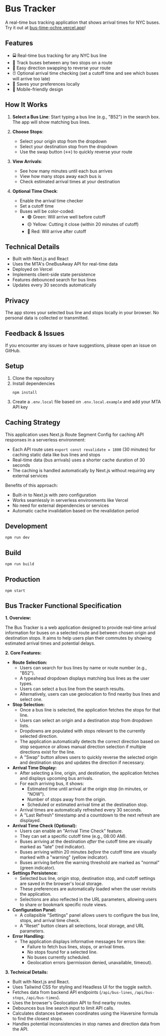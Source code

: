 # Bus Tracker

A real-time bus tracking application that shows arrival times for NYC buses. Try it out at [bus-time-ochre.vercel.app](https://bus-time-ochre.vercel.app/)!

## Features

- 🚍 Real-time bus tracking for any NYC bus line
- 📍 Track buses between any two stops on a route
- 🔄 Easy direction swapping to reverse your route
- ⏰ Optional arrival time checking (set a cutoff time and see which buses will arrive too late)
- 💾 Saves your preferences locally
- 📱 Mobile-friendly design

## How It Works

1. **Select a Bus Line**: Start typing a bus line (e.g., "B52") in the search box. The app will show matching bus lines.

2. **Choose Stops**: 
   - Select your origin stop from the dropdown
   - Select your destination stop from the dropdown
   - Use the swap button (↔️) to quickly reverse your route

3. **View Arrivals**:
   - See how many minutes until each bus arrives
   - View how many stops away each bus is
   - Check estimated arrival times at your destination

4. **Optional Time Check**:
   - Enable the arrival time checker
   - Set a cutoff time
   - Buses will be color-coded:
     - 🟢 Green: Will arrive well before cutoff
     - 🟡 Yellow: Cutting it close (within 20 minutes of cutoff)
     - 🔴 Red: Will arrive after cutoff

## Technical Details

- Built with Next.js and React
- Uses the MTA's OneBusAway API for real-time data
- Deployed on Vercel
- Implements client-side state persistence
- Features debounced search for bus lines
- Updates every 30 seconds automatically

## Privacy

The app stores your selected bus line and stops locally in your browser. No personal data is collected or transmitted.

## Feedback & Issues

If you encounter any issues or have suggestions, please open an issue on GitHub.

## Setup

1. Clone the repository
2. Install dependencies
   ```
   npm install
   ```
3. Create a `.env.local` file based on `.env.local.example` and add your MTA API key

## Caching Strategy

This application uses Next.js Route Segment Config for caching API responses in a serverless environment:

- Each API route uses `export const revalidate = 1800` (30 minutes) for caching static data like bus lines and stops
- Real-time data (bus arrivals) uses a shorter cache duration of 30 seconds
- The caching is handled automatically by Next.js without requiring any external services

Benefits of this approach:
- Built-in to Next.js with zero configuration
- Works seamlessly in serverless environments like Vercel
- No need for external dependencies or services
- Automatic cache invalidation based on the revalidation period

## Development

```
npm run dev
```

## Build

```
npm run build
```

## Production

```
npm start
```

## Bus Tracker Functional Specification

**1. Overview:**

The Bus Tracker is a web application designed to provide real-time arrival information for buses on a selected route and between chosen origin and destination stops. It aims to help users plan their commutes by showing estimated arrival times and potential delays.

**2. Core Features:**

*   **Route Selection:**
    *   Users can search for bus lines by name or route number (e.g., "B52").
    *   A typeahead dropdown displays matching bus lines as the user types.
    *   Users can select a bus line from the search results.
    *   Alternatively, users can use geolocation to find nearby bus lines and select one.
*   **Stop Selection:**
    *   Once a bus line is selected, the application fetches the stops for that line.
    *   Users can select an origin and a destination stop from dropdown lists.
    *   Dropdowns are populated with stops relevant to the currently selected direction.
    *   The application automatically detects the correct direction based on stop sequence or allows manual direction selection if multiple directions exist for the line.
    *   A "Swap" button allows users to quickly reverse the selected origin and destination stops and updates the direction if necessary.
*   **Arrival Time Display:**
    *   After selecting a line, origin, and destination, the application fetches and displays upcoming bus arrivals.
    *   For each arriving bus, it shows:
        *   Estimated time until arrival at the origin stop (in minutes, or "NOW").
        *   Number of stops away from the origin.
        *   Scheduled or estimated arrival time at the destination stop.
    *   Arrival times are automatically refreshed every 30 seconds.
    *   A "Last Refresh" timestamp and a countdown to the next refresh are displayed.
*   **Arrival Time Check (Optional):**
    *   Users can enable an "Arrival Time Check" feature.
    *   They can set a specific cutoff time (e.g., 08:00 AM).
    *   Buses arriving at the destination *after* the cutoff time are visually marked as "late" (red indicator).
    *   Buses arriving within 20 minutes *before* the cutoff time are visually marked with a "warning" (yellow indicator).
    *   Buses arriving before the warning threshold are marked as "normal" (green indicator).
*   **Settings Persistence:**
    *   Selected bus line, origin stop, destination stop, and cutoff settings are saved in the browser's local storage.
    *   These preferences are automatically loaded when the user revisits the application.
    *   Selections are also reflected in the URL parameters, allowing users to share or bookmark specific route views.
*   **Configuration Panel:**
    *   A collapsible "Settings" panel allows users to configure the bus line, stops, and arrival time check.
    *   A "Reset" button clears all selections, local storage, and URL parameters.
*   **Error Handling:**
    *   The application displays informative messages for errors like:
        *   Failure to fetch bus lines, stops, or arrival times.
        *   No stops found for a selected line.
        *   No buses currently scheduled.
        *   Geolocation errors (permission denied, unavailable, timeout).

**3. Technical Details:**

*   Built with Next.js and React.
*   Uses Tailwind CSS for styling and Headless UI for the toggle switch.
*   Fetches data from backend API endpoints (`/api/bus-lines`, `/api/bus-stops`, `/api/bus-times`).
*   Uses the browser's Geolocation API to find nearby routes.
*   Debounces bus line search input to limit API calls.
*   Calculates distances between coordinates using the Haversine formula to find the closest stops.
*   Handles potential inconsistencies in stop names and direction data from the API.
